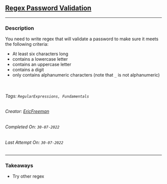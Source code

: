 ## [Regex Password Validation](https://www.codewars.com/kata/52e1476c8147a7547a000811)
---
### Description

You need to write regex that will validate a password to make sure it meets the following criteria:

* At least six characters long
* contains a lowercase letter
* contains an uppercase letter
* contains a digit
* only contains alphanumeric characters (note that `_` is not alphanumeric)

<br>

###### Tags: `RegularExpressions, Fundamentals`

###### Creator: [EricFreeman](https://www.codewars.com/users/EricFreeman)

###### Completed On: `30-07-2022`

###### Last Attempt On: `30-07-2022`

---

### Takeaways
- Try other regex
